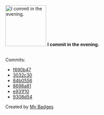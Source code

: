 <img src="https://my-badges.github.io/my-badges/evening-commits.png" alt="I commit in the evening." title="I commit in the evening." width="128">
<strong>I commit in the evening.</strong>
<br><br>

Commits:

- <a href="https://github.com/ksysoev/dotfiles/commit/f690b473befb5504fdd695efefb248927b5bbec4">f690b47</a>
- <a href="https://github.com/ksysoev/deriv-api-bff/commit/3032c3017a6477e78b5fcf5c5192471db0a4d444">3032c30</a>
- <a href="https://github.com/ksysoev/make-it-public/commit/84b05562d672d168dc6a5cf6246bd8bc3ea5ef51">84b0556</a>
- <a href="https://github.com/ksysoev/help-my-pet/commit/8698a81d6fdd0d17888dfe72e196817a0bcc4831">8698a81</a>
- <a href="https://github.com/ksysoev/anycache/commit/e931f104d9d4f8c04a41aa307f39dc6ab991499e">e931f10</a>
- <a href="https://github.com/ksysoev/make-it-public/commit/9308d5497748bedc23832c9c51da7151912da690">9308d54</a>


Created by <a href="https://github.com/my-badges/my-badges">My Badges</a>